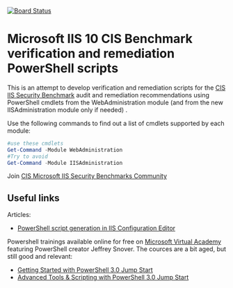 [![Board Status](https://vidzheyr.visualstudio.com/f6bb3cc9-4a89-4b37-a5ae-8812572a5330/d1de733e-4d5b-4c9c-ae82-9b7762d0a056/_apis/work/boardbadge/160eb71b-a9aa-4df6-bac8-673325a5329a)](https://vidzheyr.visualstudio.com/f6bb3cc9-4a89-4b37-a5ae-8812572a5330/_boards/board/t/d1de733e-4d5b-4c9c-ae82-9b7762d0a056/Microsoft.RequirementCategory)
# Microsoft IIS 10 CIS Benchmark verification and remediation PowerShell scripts 

This is an attempt to develop verification and remediation scripts for the [CIS IIS Security Benchmark](https://www.cisecurity.org/benchmark/microsoft_iis/) audit and remediation recommendations using PowerShell cmdlets from the WebAdministration module (and from the new IISAdministration module only if needed) . 

Use the following commands to find out a list of cmdlets supported by each module:

```powershell
#use these cmdlets
Get-Command -Module WebAdministration
#Try to avoid 
Get-Command -Module IISAdministration
```
Join [CIS Microsoft IIS Security Benchmarks Community](https://workbench.cisecurity.org/)

## Useful links

Articles:
* [PowerShell script generation in IIS Configuration Editor](https://blogs.iis.net/wonyoo/powershell-script-generation-in-iis-configuration-editor)

Powershell trainings available online for free on [Microsoft Virtual Academy](https://mva.microsoft.com/training-topics/powershell#!jobf=IT%20Professional&lang=1033) featuring PowerShell creator Jeffrey Snover. The cources are a bit aged, but still good and relevant:
* [Getting Started with PowerShell 3.0 Jump Start](https://mva.microsoft.com/en-US/training-courses/getting-started-with-powershell-30-jump-start-8276)
* [Advanced Tools & Scripting with PowerShell 3.0 Jump Start](https://mva.microsoft.com/en-US/training-courses/advanced-tools-scripting-with-powershell-30-jump-start-8277)
